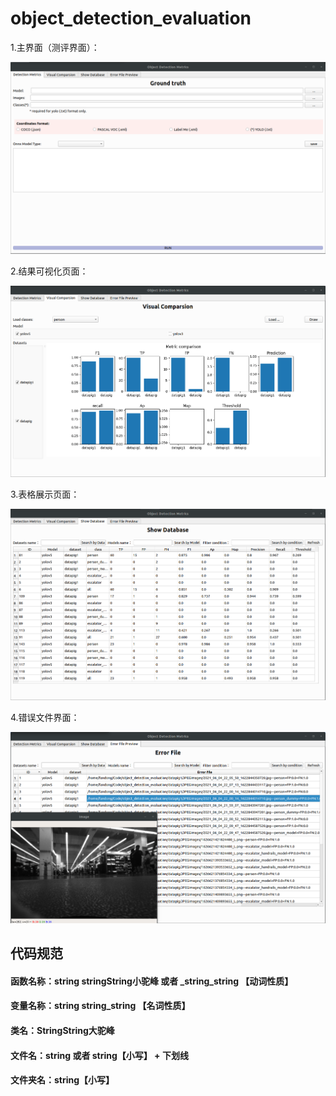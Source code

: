 # object_detection_evaluation
1.主界面（测评界面）：

![](src/window/main.png)

2.结果可视化页面：

![](src/window/visual_comparsion.png)

3.表格展示页面：

![](src/window/show_database.png)

4.错误文件界面：

![](src/window/error_file.png)

## 代码规范
#### 函数名称：string stringString小驼峰 或者 _string_string 【动词性质】
#### 变量名称：string string_string 【名词性质】
#### 类名：StringString大驼峰
#### 文件名：string 或者 string【小写】 + 下划线
#### 文件夹名：string【小写】